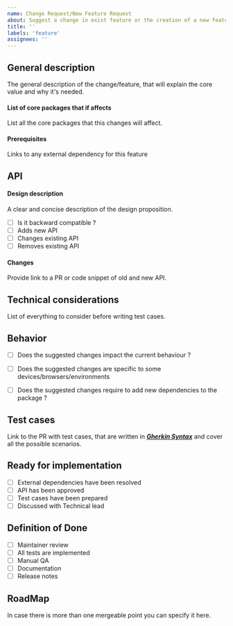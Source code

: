 ```yaml
---
name: Change Request/New Feature Request
about: Suggest a change in exist feature or the creation of a new feature
title: ''
labels: 'feature'
assignees: ''
---
```


## General description
The general description of the change/feature, that will explain the core value and why it's needed.

#### List of core packages that if affects
List all the core packages that this changes will affect.

#### Prerequisites
Links to any external dependency for this feature

## API

#### Design description

A clear and concise description of the design proposition.

- [ ] Is it backward compatible ?
- [ ] Adds new API
- [ ] Changes existing API
- [ ] Removes existing API

#### Changes

Provide link to a PR or code snippet of old and new API.

## Technical considerations
List of everything to consider before writing test cases.

## Behavior

- [ ] Does the suggested changes impact the current behaviour ?
<!-- If yes, specify which behaviour will be changed and how or provide the link to a PR.-->
- [ ] Does the suggested changes are specific to some devices/browsers/environments
<!-- If yes, specify which devices/browsers/environments -->
- [ ] Does the suggested changes require to add new dependencies to the package ?
<!-- If yes, provide the list of dependencies and explain why it's required. -->

<!-- 
Describe the feature behavior the best you can using gherkin feature file 
Link to PR or Gherkin snippet
```gherkin
Given A great package
When I add a new feature
Then I expect it to work fine
```
-->

## Test cases

Link to the PR with test cases, that are written in _**[Gherkin Syntax](https://docs.cucumber.io/gherkin/reference/)**_ and cover all the possible scenarios.

## Ready for implementation
- [ ] External dependencies have been resolved
- [ ] API has been approved
- [ ] Test cases have been prepared
- [ ] Discussed with Technical lead

## Definition of Done
- [ ] Maintainer review
- [ ] All tests are implemented <!-- automatic testing -->
- [ ] Manual QA
- [ ] Documentation
- [ ] Release notes

## RoadMap

In case there is more than one mergeable point you can specify it here.

<!--NOTICE that DoD is one unit, you CAN'T do implementation then notes then documentation etc.-->

